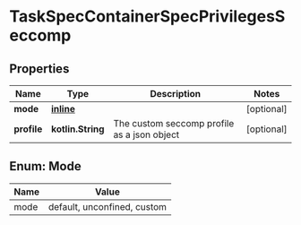 
# TaskSpecContainerSpecPrivilegesSeccomp

## Properties
| Name | Type | Description | Notes |
| ------------ | ------------- | ------------- | ------------- |
| **mode** | [**inline**](#Mode) |  |  [optional] |
| **profile** | **kotlin.String** | The custom seccomp profile as a json object |  [optional] |


<a id="Mode"></a>
## Enum: Mode
| Name | Value |
| ---- | ----- |
| mode | default, unconfined, custom |



